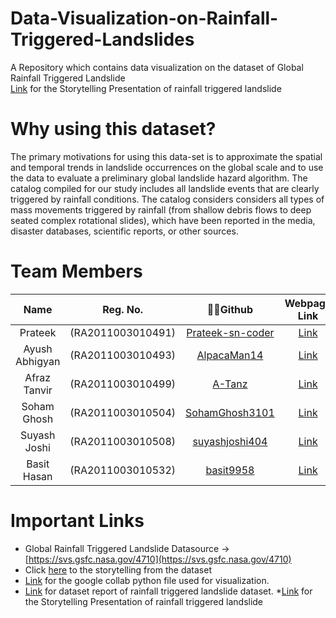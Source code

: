 # Data-Visualization-on-Rainfall-Triggered-Landslides
A Repository which contains data visualization on the dataset of Global Rainfall Triggered Landslide\
[Link](https://tome.app/information-visualization-583/information-visualization-clfr1v6yjc4tz85pep049cp86) for the Storytelling Presentation of rainfall triggered landslide
# Why using this dataset?
The primary motivations for using this data-set is to approximate the spatial and temporal trends in landslide occurrences on the global scale and to use the data to evaluate a preliminary global landslide hazard algorithm. The catalog compiled for our study includes all landslide events that are clearly triggered by rainfall conditions. The catalog considers considers all types of mass movements triggered by rainfall (from shallow debris flows to deep seated complex rotational slides), which have been reported in the media, disaster databases, scientific reports, or other sources.
# Team Members
| Name |  Reg. No.  | 👨‍💻Github| Webpage Link| Dataset Report |
|:-----:|:--------:|:------:|:------:|:------:|
|Prateek        |(RA2011003010491)| [Prateek-sn-coder](https://github.com/Prateek-sn-coder)|[Link](https://prateek-sn-coder.github.io/18CSE301J_RA2011003010491/)||
|Ayush Abhigyan |(RA2011003010493)| [AlpacaMan14](https://github.com/AlpacaMan14)|[Link](https://alpacaman14.github.io/18CSE301J_RA2011003010493/)|[Link]( https://www.overleaf.com/read/qjqptcjkscvw)|
|Afraz Tanvir   |(RA2011003010499)| [A-Tanz](https://github.com/A-Tanz)|[Link](https://a-tanz.github.io/18CSE301J_RA2011003010499/)|[Link](https://www.overleaf.com/read/fcsxdxxwhydt)|
|Soham Ghosh    |(RA2011003010504)| [SohamGhosh3101](https://github.com/SohamGhosh3101)|[Link](https://sohamghosh3101.github.io/18CSE301J_RA2011003010504/)|[Link](https://www.overleaf.com/read/wkgfcttbwqjr)|
|Suyash Joshi   |(RA2011003010508)| [suyashjoshi404](https://github.com/suyashjoshi404)|[Link](https://altacc4502.github.io/18CSE301J_RA2011003010508/)||
|Basit Hasan    |(RA2011003010532)| [basit9958](https://github.com/basit9958)|[Link](https://basit9958.github.io/18CSE301J-RA2011003010532/)||
# Important Links
* Global Rainfall Triggered Landslide Datasource -> [https://svs.gsfc.nasa.gov/4710](https://svs.gsfc.nasa.gov/4710)
* Click [here](https://drive.google.com/file/d/1AOET75OqwMO06htRx5r5ErsoKXvAKLbI/view) to the storytelling from the dataset
* [Link](https://colab.research.google.com/drive/1Zmc-d_XLXloTX0uwOHMbPSIRzrlDfJtI?usp=sharing) for the google collab python file used for visualization.
* [Link](https://www.overleaf.com/project/63d66c897177863b4744966b) for dataset report of rainfall triggered landslide dataset.
*[Link](https://tome.app/information-visualization-583/information-visualization-clfr1v6yjc4tz85pep049cp86) for the Storytelling Presentation of rainfall triggered landslide
